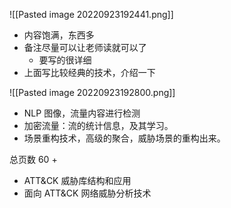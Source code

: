 ![[Pasted image 20220923192441.png]]
- 内容饱满，东西多
- 备注尽量可以让老师读就可以了
	- 要写的很详细
- 上面写比较经典的技术，介绍一下


![[Pasted image 20220923192800.png]]
- NLP 图像，流量内容进行检测
- 加密流量：流的统计信息，及其学习。
- 场景重构技术，高级的聚合，威胁场景的重构出来。

总页数 60 +

- ATT&CK 威胁库结构和应用
- 面向 ATT&CK 网络威胁分析技术